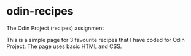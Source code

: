 # odin-recipes
The Odin Project (recipes) assignment

This is a simple page for 3 favourite recipes that I have coded for Odin Project. The page uses basic HTML and CSS.
